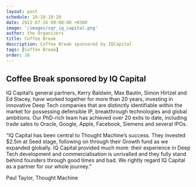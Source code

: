 ```yaml
---
layout: post
schedule: 10:10-10:20
date: 2022-07-26 09:00:00 +0300
image: '/images/sqr_iq_capital.png'
author: the Organizers
title: Coffee Break 
description: Coffee Break sponsored by IQCapital
tags: [Coffee Break]
order: 16
---
```


## Coffee Break sponsored by IQ Capital
IQ Capital’s general partners, Kerry Baldwin, Max Bautin, Simon Hirtzel and Ed Stacey, have worked together for more than 20 years, investing in innovative Deep Tech companies that are distinctly identifiable within the market for possessing defensible IP, breakthrough technologies and global ambitions. Our PhD-rich team has achieved over 20 exits to date, including trade sales to Oracle, Google, Apple, Facebook, Siemens and several IPOs. 

“IQ Capital has been central to Thought Machine’s success. They invested $2.5m at Seed stage, following on through their Growth fund as we expanded globally. IQ Capital provided much more: their experience in Deep Tech development and commercialisation is unrivalled and they fully stand behind founders through good times and bad. We rightly regard IQ Capital as a partner for our whole journey.”

Paul Taylor, Thought Machine